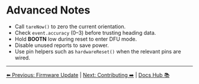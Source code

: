 # Advanced Notes

- Call `tareNow()` to zero the current orientation.
- Check `event.accuracy` (0–3) before trusting heading data.
- Hold **BOOTN** low during reset to enter DFU mode.
- Disable unused reports to save power.
- Use pin helpers such as `hardwareReset()` when the relevant pins are wired.

---

[⬅️ Previous: Firmware Update](FirmwareUpdate.md) | [Next: Contributing ➡️](Contributing.md) | [Docs Hub 📚](README.md)
